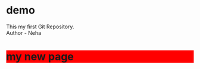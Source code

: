 # demo
This my first Git Repository.
<br>
Author - Neha
<h1 style="background-color:red">my new page</h1>

